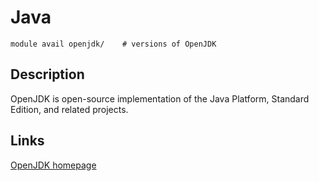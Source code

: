 # Java

    module avail openjdk/    # versions of OpenJDK

## Description

OpenJDK is open-source implementation of the Java Platform, Standard Edition, and related projects.

## Links

[OpenJDK homepage](https://openjdk.org/)


